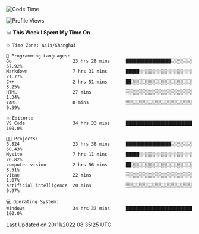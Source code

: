 <!--START_SECTION:waka-->
![Code Time](http://img.shields.io/badge/Code%20Time-367%20hrs%2029%20mins-blue)

![Profile Views](http://img.shields.io/badge/Profile%20Views-3-blue)

📊 **This Week I Spent My Time On** 

```text
⌚︎ Time Zone: Asia/Shanghai

💬 Programming Languages: 
Go                       23 hrs 28 mins      █████████████████░░░░░░░░   67.92% 
Markdown                 7 hrs 31 mins       █████░░░░░░░░░░░░░░░░░░░░   21.77% 
C++                      2 hrs 51 mins       ██░░░░░░░░░░░░░░░░░░░░░░░   8.25% 
HTML                     27 mins             ░░░░░░░░░░░░░░░░░░░░░░░░░   1.34% 
YAML                     8 mins              ░░░░░░░░░░░░░░░░░░░░░░░░░   0.39%

🔥 Editors: 
VS Code                  34 hrs 33 mins      █████████████████████████   100.0%

🐱‍💻 Projects: 
6.824                    23 hrs 38 mins      █████████████████░░░░░░░░   68.43% 
Mysite                   7 hrs 11 mins       █████░░░░░░░░░░░░░░░░░░░░   20.82% 
computer vision          2 hrs 56 mins       ██░░░░░░░░░░░░░░░░░░░░░░░   8.51% 
vitae                    22 mins             ░░░░░░░░░░░░░░░░░░░░░░░░░   1.07% 
artificial intelligence  20 mins             ░░░░░░░░░░░░░░░░░░░░░░░░░   0.97%

💻 Operating System: 
Windows                  34 hrs 33 mins      █████████████████████████   100.0%

```


 Last Updated on 20/11/2022 08:35:25 UTC
<!--END_SECTION:waka-->